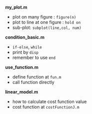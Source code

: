 **my_plot.m**

* plot on many figure : `figure(n)`
* plot to line at one figure : `hold on`
* sub-plot: `subplot(line,col, num)`


**condition_basic.m**

* `if-else`, `while`
* print by `disp`
* remember to use `end`



**use_function.m**

* define function at `fun.m`
* call function directly



**linear_model.m**

* how to calculate cost function value
* cost function at `costFunctionJ.m`


